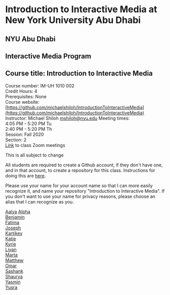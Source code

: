 # Introduction to Interactive Media at New York University Abu Dhabi  
## NYU Abu Dhabi
## Interactive Media Program
## Course title: Introduction to Interactive Media
Course number: IM-UH 1010 002    
Credit Hours: 4     
Prerequisites: None     
Course website: [https://github.com/michaelshiloh/IntroductionToInteractiveMedia](https://github.com/michaelshiloh/IntroductionToInteractiveMedia)    
Instructor: Michael Shiloh mshiloh@nyu.edu
Meeting times:    
4:05 PM - 5:20 PM Tu    
2:40 PM - 5:20 PM Th    
Session: Fall 2020    
Section: 2  
[Link](https://nyu.zoom.us/j/97636620851) to class Zoom meetings

This is all subject to change

All students are required to create a Github account, if they don't have one,
and in that account, to create a repository for this class. Instructions for
doing this are
[here](https://github.com/michaelshiloh/resourcesForClasses#github-resources).

Please use your name for your account name so that I can more easily recognize
it, and name your repository "Introduction to Interactive Media". If you don't
want to use your name for privacy reasons, please choose an alias that I can
recognize as you.

[Aalya](https://github.com/AalyaSharaf/intro-to-IM)
[Alpha](https://github.com/Alphaam/Intro-to-IM)  
[Benjamin](http://github.com/molarmanful/IntroductionToInteractiveMedia)  
[Fatima](https://github.com/FatimaAlmaazmi/introIM)  
[Joseph](https://github.com/jhongover9000/intro2im)  
[Kartikey](https://github.com/KartikeySinghal/IntroToIM)  
[Katie](https://github.com/katieferreol/introduction-to-interactive-media)  
[Kyrie](https://github.com/Kyrie21323/introduction-to-interactive-media)  
[Liyan](https://github.com/LiyanIbrahim/intro-to-IM)  
[Marta](https://github.com/martapienkosz/interactivemedia)  
[Matthew](https://github.com/mjvar/intro-to-interactive-media)  
[Omar](https://github.com/soablackwhite/Intro-to-IM)  
[Sashank](https://github.com/sashanksilwal/introduction_to_interactive_media)  
[Shaurya](https://github.com/shaurya-io/introduction-to-interactive-media)  
[Yasmin](https://github.com/yasmin-alshurafa/introduction-to-interactive-media)  
[Yusra](https://github.com/yusra-khan/intro-to-im)  
